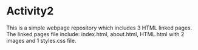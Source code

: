 # Activity2
This is a simple webpage repository which includes 3 HTML linked pages. The linked pages file include: index.html, about.html, HTML.html with 2 images and 1 styles.css file.
